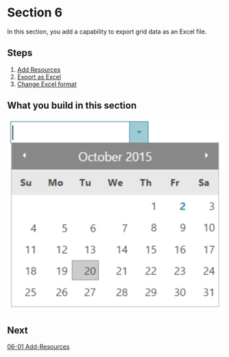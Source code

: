 #  Section 6

In this section, you add a capability to export grid data as an Excel file. 

## Steps
1. [Add Resources](06-01-Add-Resources.md)
2. [Export as Excel](06-02-Export-As-Excel.md)
3. [Change Excel format](06-03-Change-Excel-Format.md)

## What you build in this section

![](../assets/03-02-01.png)

## Next
[06-01 Add-Resources](06-01-Add-Resources.md)